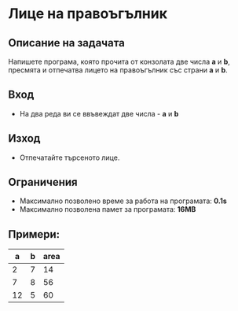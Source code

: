 # Лице на правоъгълник

## Описание на задачата
Напишете програма, която прочита от конзолата две числа **a** и **b**, пресмята и отпечатва лицето на правоъгълник със страни **a** и **b**.
## Вход
- На два реда ви се ввъвеждат две числа - **a** и **b**

## Изход
- Отпечатайте търсеното лице.

## Ограничения
- Максимално позволено време за работа на програмата: **0.1s**
- Максимално позволена памет за програмата: **16MB**

## Примери:
|  a | b | area |
| -- | - | ---- |
|  2 | 7 |  14  |
|  7 | 8 |  56  |
| 12 | 5 |  60  |



